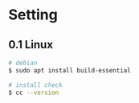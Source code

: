 # Setting


## 0.1 Linux

```bash
# debian
$ sudo apt install build-essential

# install check
$ cc --version
```

